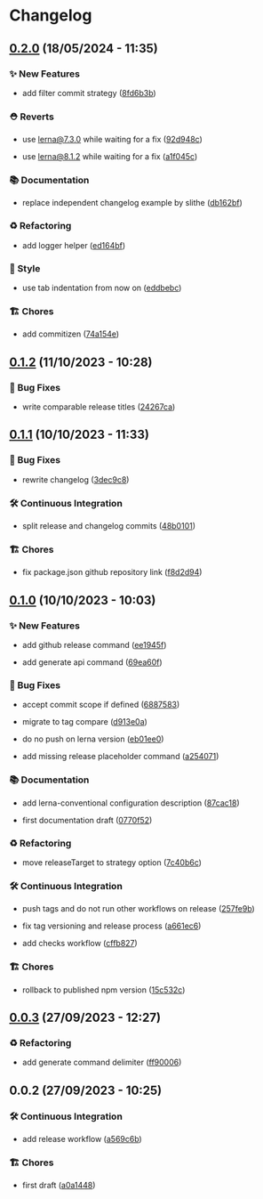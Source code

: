 # Changelog

## [0.2.0](https://github.com/cadgerfeast/vertis/compare/vertis@0.1.2...vertis@0.2.0) (18/05/2024 - 11:35)

### ✨ New Features

- add filter commit strategy ([8fd6b3b](https://github.com/cadgerfeast/vertis/commit/8fd6b3baf9c53afa2e7e09115ecc1d02dbd66ce8))

### ⛑️ Reverts

- use lerna@7.3.0 while waiting for a fix ([92d948c](https://github.com/cadgerfeast/vertis/commit/92d948ce3b5ab8636631422b1b56e69704f42306))

- use lerna@8.1.2 while waiting for a fix ([a1f045c](https://github.com/cadgerfeast/vertis/commit/a1f045ca319a9ed24d06a9327918f0b8790f1448))

### 📚 Documentation

- replace independent changelog example by slithe ([db162bf](https://github.com/cadgerfeast/vertis/commit/db162bf7deb23a96cda40b916d73e3e9dc290546))

### ♻️ Refactoring

- add logger helper ([ed164bf](https://github.com/cadgerfeast/vertis/commit/ed164bf0cafb010a9141958a9445b9296d025c44))

### 🎨 Style

- use tab indentation from now on ([eddbebc](https://github.com/cadgerfeast/vertis/commit/eddbebc8c6d8d9a7a2e0270c2ef227534ff323cd))

### 🏗 Chores

- add commitizen ([74a154e](https://github.com/cadgerfeast/vertis/commit/74a154ebdec28e38302915fcbabbdabbd28fdb31))

## [0.1.2](https://github.com/cadgerfeast/vertis/compare/vertis@0.1.1...vertis@0.1.2) (11/10/2023 - 10:28)

### 🐛 Bug Fixes

- write comparable release titles ([24267ca](https://github.com/cadgerfeast/vertis/commit/24267cab3831ea1c85ba0c9656cc1741e49adde2))

## [0.1.1](https://github.com/cadgerfeast/vertis/compare/vertis@0.1.0...vertis@0.1.1) (10/10/2023 - 11:33)

### 🐛 Bug Fixes

- rewrite changelog ([3dec9c8](https://github.com/cadgerfeast/vertis/commit/3dec9c8166d9a2cbd644a7ebb4286e4f4f8b0512))

### 🛠️ Continuous Integration

- split release and changelog commits ([48b0101](https://github.com/cadgerfeast/vertis/commit/48b0101749f52d8263706192335ad12e9f735723))

### 🏗 Chores

- fix package.json github repository link ([f8d2d94](https://github.com/cadgerfeast/vertis/commit/f8d2d945cd1bf75fefc054c71ecf3da112c9fa7e))

## [0.1.0](https://github.com/cadgerfeast/vertis/compare/vertis@0.0.3...vertis@0.1.0) (10/10/2023 - 10:03)

### ✨ New Features

- add github release command ([ee1945f](https://github.com/cadgerfeast/vertis/commit/ee1945f8facf8228bf2dadd90261f5b6dfcf6b95))

- add generate api command ([69ea60f](https://github.com/cadgerfeast/vertis/commit/69ea60fa84684a09dac6e88d19c2af224e7a5112))

### 🐛 Bug Fixes

- accept commit scope if defined ([6887583](https://github.com/cadgerfeast/vertis/commit/6887583a931cc5c210bdaf69b4a04364533907c2))

- migrate to tag compare ([d913e0a](https://github.com/cadgerfeast/vertis/commit/d913e0ab4182803d15267aa877883f7b20d5392a))

- do no push on lerna version ([eb01ee0](https://github.com/cadgerfeast/vertis/commit/eb01ee0be3e04d837276adc72a2c210648351286))

- add missing release placeholder command ([a254071](https://github.com/cadgerfeast/vertis/commit/a254071711886196ebdc69e8e058519b2e1d4426))

### 📚 Documentation

- add lerna-conventional configuration description ([87cac18](https://github.com/cadgerfeast/vertis/commit/87cac1891ecffe8f058a3e25f7c9785fd98cf4c5))

- first documentation draft ([0770f52](https://github.com/cadgerfeast/vertis/commit/0770f52d2b5b600ce424c977893bdc81c9dcc5ea))

### ♻️ Refactoring

- move releaseTarget to strategy option ([7c40b6c](https://github.com/cadgerfeast/vertis/commit/7c40b6c8f4a3202f389afb45d26786dcc51e50a9))

### 🛠️ Continuous Integration

- push tags and do not run other workflows on release ([257fe9b](https://github.com/cadgerfeast/vertis/commit/257fe9b9e2c00a50571c6d044b33c5182b467c07))

- fix tag versioning and release process ([a661ec6](https://github.com/cadgerfeast/vertis/commit/a661ec6d26db829aa2b27c7f0c4274cec634e707))

- add checks workflow ([cffb827](https://github.com/cadgerfeast/vertis/commit/cffb8273641734cc3e9704c4bd230b719fc3ba94))

### 🏗 Chores

- rollback to published npm version ([15c532c](https://github.com/cadgerfeast/vertis/commit/15c532ca0ffdede6a0df037425ade52fd01fef8c))

## [0.0.3](https://github.com/cadgerfeast/vertis/compare/vertis@0.0.2...vertis@0.0.3) (27/09/2023 - 12:27)

### ♻️ Refactoring

- add generate command delimiter ([ff90006](https://github.com/cadgerfeast/vertis/commit/ff900067862864180a6b0424a04b007c1ef8054d))

## 0.0.2 (27/09/2023 - 10:25)

### 🛠️ Continuous Integration

- add release workflow ([a569c6b](https://github.com/cadgerfeast/vertis/commit/a569c6b702022a6ab19086cb728c29056a5cbfae))

### 🏗 Chores

- first draft ([a0a1448](https://github.com/cadgerfeast/vertis/commit/a0a144858b0c04f3e607aff1ef88d59163784945))
